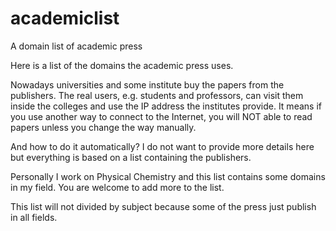 # academiclist
A domain list of academic press

Here is a list of the domains the academic press uses.

Nowadays universities and some institute buy the papers from the publishers.  The real users, e.g. students and professors, can visit them inside the colleges and use the IP address the institutes provide.  It means if you use another way to connect to the Internet, you will NOT able to read papers unless you change the way manually.  

And how to do it automatically?  I do not want to provide more details here but everything is based on a list containing the publishers.

Personally I work on Physical Chemistry and this list contains some domains in my field.  You are welcome to add more to the list.

This list will not divided by subject because some of the press just publish in all fields.

